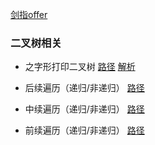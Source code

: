 
[剑指offer](https://leetcode-cn.com/problemset/lcof/)

### 二叉树相关
* 之字形打印二叉树
[路径](./src/binary-tree/cong-shang-dao-xia-da-yin-er-cha-shu-iii-lcof.js)
[解析](https://liweiwei1419.github.io/sword-for-offer/32-3-%E6%8C%89%E4%B9%8B%E5%AD%97%E5%BD%A2%E9%A1%BA%E5%BA%8F%E6%89%93%E5%8D%B0%E4%BA%8C%E5%8F%89%E6%A0%91/)

* 后续遍历（递归/非递归）
[路径](./src/traversal-postorder.js)

* 中续遍历（递归/非递归）
[路径](./src/binary-tree/traversal-inorder.js)

* 前续遍历（递归/非递归）
[路径](./src/binary-tree/traversal-preorder.js)